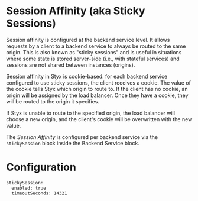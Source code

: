 # Session Affinity (aka Sticky Sessions)

Session affinity is configured at the backend service level. It
allows requests by a client to a backend service to always be routed to the
same origin. This is also known as "sticky sessions" and is useful in
situations where some state is stored server-side (i.e., with stateful services)
 and sessions are not shared between instances (origins).

Session affinity in Styx is cookie-based: for each backend service configured
to use sticky sessions, the client receives a cookie. The value of the
cookie tells Styx which origin to route to. If the client has no cookie,
an origin will be assigned by the load balancer. Once they have a cookie,
they will be routed to the origin it specifies.

If Styx is unable to route to the specified origin, the load balancer will
choose a new origin, and the client's cookie will be overwritten with
the new value.

The *Session Affinity* is configured per backend service via the
 `stickySession` block inside the Backend Service block.

# Configuration

    stickySession:
      enabled: true
      timeoutSeconds: 14321

